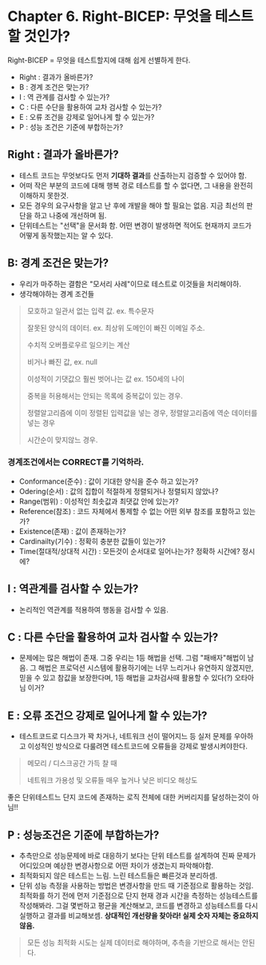 # Chapter 6. Right-BICEP: 무엇을 테스트할 것인가? 

Right-BICEP = 무엇을 테스트할지에 대해 쉽게 선별하게 한다.

- Right : 결과가 올바른가?
- B : 경계 조건은 맞는가?
- I : 역 관계를 검사할 수 있는가?
- C : 다른 수단을 활용하여 교차 검사할 수 있는가?
- E : 오류 조건을 강제로 일어나게 할 수 있는가?
- P : 성능 조건은 기준에 부합하는가?

## Right : 결과가 올바른가? 
- 테스트 코드는 무엇보다도 먼저 **기대하 결과**를 산출하는지 검증할 수 있어야 함.
- 어떠 작은 부분의 코드에 대해 행복 경로 테스트를 할 수 없다면, 그 내용을 완전히 이해하지 못한것. 
- 모든 경우의 요구사항을 알고 난 후에 개발을 해야 할 필요는 없음. 지금 최선의 판단을 하고 나중에 개선하며 됨.
- 단위테스트는 "선택"을 문서화 함. 어떤 변경이 발생하면 적어도 현재까지 코드가 어떻게 동작했는지는 알 수 있다.

## B: 경계 조건은 맞는가?
- 우리가 마주하는 결함은 "모서리 사례"이므로 테스트로 이것들을 처리해야하.
- 생각해야하는 경계 조건들
> 모호하고 일관서 없는 입력 값. ex. 특수문자<p>
> 잘못된 양식의 데이터. ex. 최상위 도메인이 빠진 이메일 주소.<p>
> 수치적 오버플로우르 일으키는 계산<p>
> 비거나 빠진 값, ex. null<p>
> 이성적이 기댓값으 훨씬 벗어나는 값 ex. 150세의 나이<p>
> 중복을 허용해서는 안되는 목록에 중복값이 있는 경우.<p>
> 정렬알고리즘에 이미 정렬된 입력값을 넣는 경우, 정렬알고리즘에 역순 데이터를 넣는 경우<p>
> 시간순이 맞지않느 경우.

### 경계조건에서는 CORRECT를 기억하라.
- Conformance(준수) : 값이 기대한 양식을 준수 하고 있는가?
- Odering(순서) : 값의 집합이 적절하게 정렬되거나 정렬되지 않았나?
- Range(범위) : 이성적인 최솟값과 최댓값 안에 있는가?
- Reference(참조) : 코드 자체에서 통제할 수 없는 어떤 외부 참조를 포함하고 있는가?
- Existence(존재) : 값이 존재하는가?
- Cardinailty(기수) : 정확히 충분한 값들이 있는가?
- Time(절대적/상대적 시간) : 모든것이 순서대로 일어나는가? 정확하 시간에? 정시에?

## I : 역관계를 검사할 수 있는가?
- 논리적인 역관계를 적용하여 행동을 검사할 수 있음. 

## C : 다른 수단을 활용하여 교차 검사할 수 있는가?
- 문제에는 많은 해법이 존재. 그중 우리는 1등 해법을 선택. 그럼 "패배자"해법이 남음. 그 해법은 프로덕션 시스템에 활용하기에는 너무 느리거나 유연하지 않겠지만, 믿을 수 있고 참값을 보장한다며, 1등 해법을 교차검사때 활용할 수 있다(?) 오타아님 이거? 

## E : 오류 조건으 강제로 일어나게 할 수 있는가?
- 테스트코드로 디스크가 꽉 차거나, 네트워크 선이 떨어지느 등 실저 문제를 우아하고 이성적인 방식으로 다룰려면 테스트코드에 오류들을 강제로 발생시켜야한다. 
> 메모리 / 디스크공간 가득 찰 때<p>
> 네트워크 가용성 및 오류들
> 매우 높거나 낮은 비디오 해상도
  
좋은 단위테스트느 단지 코드에 존재하는 로직 전체에 대한 커버리지를 달성하는것이 아님!! 

## P : 성능조건은 기준에 부합하는가?
- 추측만으로 성능문제에 바로 대응하기 보다는 단위 테스트를 설계하여 진짜 문제가 어디있으며 예상한 변경사항으로 어떤 차이가 생겼는지 파악해야함. 
- 최적화되지 않은 테스트는 느림. 느린 테스트들은 빠른것과 분리하셈. 
- 단위 성능 측정을 사용하는 방법은 변경사항을 만드 때 기준점으로 활용하는 것임. 최적화를 하기 전에 먼저 기준점으로 단지 현재 경과 시간을 측정하는 성능테스트를 작성해봐라. 그걸 몇번하고 평균을 계산해보고, 코드를 변경하고 성능테스트를 다시 실행하고 결과를 비교해보셈. **상대적인 개선량을 찾아라! 실제 숫자 자체는 중요하지않음.**
> 모든 성능 최적화 시도는 실제 데이터로 해야하며, 추측을 기반으로 해서는 안된다.


 
 
 
 

















